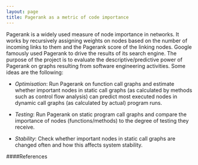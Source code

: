 ```yaml
---
layout: page
title: Pagerank as a metric of code importance 
---
```


Pagerank is a widely used measure of node importance in networks. It works by recursively assigning weights on nodes based on the number of incoming links to them and the Pagerank score of the linking nodes. Google famously used Pagerank to drive the results of its search engine. The purpose of the project is to evaluate the descriptive/predictive power of Pagerank on graphs resulting from software engineering activities. Some ideas are the following:

* *Optimisation*: Run Pagerank on function call graphs and estimate whether important nodes in static call graphs (as calculated by methods such as control flow analysis) can predict most executed nodes in dynamic call graphs (as calculated by actual) program runs.

* *Testing*: Run Pagerank on static program call graphs and compare the importance of nodes (functions/methods) to the degree of testing they receive.

* *Stability*: Check whether important nodes in static call graphs are changed often and how this affects system stability.

####References


